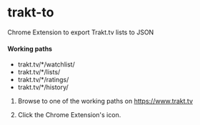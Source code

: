 # trakt-to
Chrome Extension to export Trakt.tv lists to JSON

#### Working paths

- trakt.tv/*/watchlist/
- trakt.tv/*/lists/
- trakt.tv/*/ratings/
- trakt.tv/*/history/

1. Browse to one of the working paths on https://www.trakt.tv

2. Click the Chrome Extension's icon.



